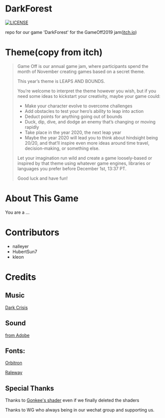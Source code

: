 # DarkForest
[![LICENSE](https://img.shields.io/badge/license-Anti%20996-blue.svg)](https://github.com/996icu/996.ICU/blob/master/LICENSE)

repo for our game 'DarkForest' for the GameOff2019 jam([itch.io](https://itch.io/jam/game-off-2019))

# Theme(copy from itch)

> Game Off is our annual game jam, where participants spend the month of November creating games based on a secret theme. 
>
>This year’s  theme is LEAPS AND BOUNDS.
>
>You’re welcome to interpret the theme however you wish, but if you need some ideas to kickstart your creativity, maybe your game could:
>
>* Make your character evolve to overcome challenges
>* Add obstacles to test your hero’s ability to leap into action
>* Deduct points for anything going out of bounds
>* Duck, dip, dive, and dodge an enemy that’s changing or moving rapidly
>* Take place in the year 2020, the next leap year
>* Maybe the year 2020 will lead you to think about hindsight being 20/20, and that’ll inspire even more ideas around time travel, decision-making, or something else. 
>
>Let your imagination run wild and create a game loosely-based or inspired by that theme using whatever game engines, libraries or languages you prefer before December 1st, 13:37 PT.
>
>Good luck and have fun!

# About This Game

You are a ...

# Contributors
* nalleyer
* HubertSun7
* kleon

# Credits

## Music
[Dark Crisis](https://music.163.com/#/song?id=528480666)

## Sound
[from Adobe](https://offers.adobe.com/en/na/audition/offers/audition_dlc/AdobeAuditionDLCSFX.html)

## Fonts:
[Orbitron](https://fonts.google.com/specimen/Orbitron)

[Raleway](https://fonts.google.com/specimen/Raleway)

## Special Thanks

Thanks to [Gonkee's shader](https://github.com/Gonkee/Gonkees-Shaders) even if we finally deleted the shaders


Thanks to WG who always being in our wechat group and supporting us.